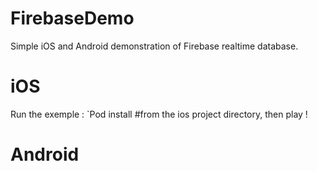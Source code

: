 # FirebaseDemo
Simple iOS and Android demonstration of Firebase realtime database.

# iOS

Run the exemple : 
`Pod install #from the ios project directory, then play !

# Android 
